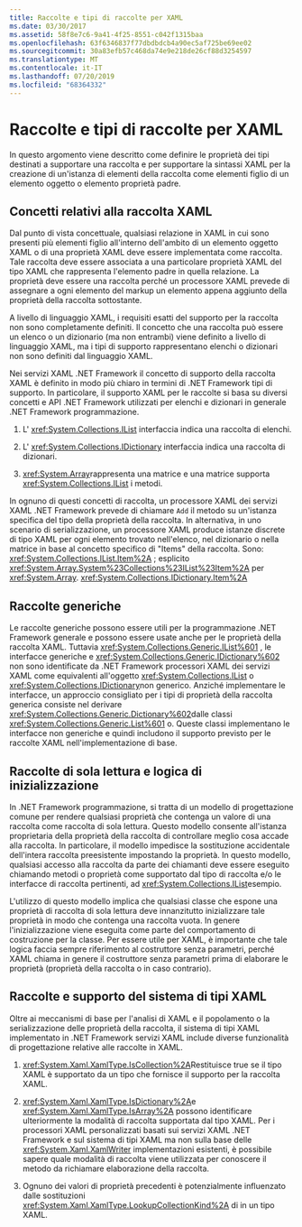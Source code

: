 ```yaml
---
title: Raccolte e tipi di raccolte per XAML
ms.date: 03/30/2017
ms.assetid: 58f8e7c6-9a41-4f25-8551-c042f1315baa
ms.openlocfilehash: 63f6346837f77dbdbdcb4a90ec5af725be69ee02
ms.sourcegitcommit: 30a83efb57c468da74e9e218de26cf88d3254597
ms.translationtype: MT
ms.contentlocale: it-IT
ms.lasthandoff: 07/20/2019
ms.locfileid: "68364332"
---
```

# <a name="collections-and-collection-types-for-xaml"></a>Raccolte e tipi di raccolte per XAML

In questo argomento viene descritto come definire le proprietà dei tipi destinati a supportare una raccolta e per supportare la sintassi XAML per la creazione di un'istanza di elementi della raccolta come elementi figlio di un elemento oggetto o elemento proprietà padre.

## <a name="xaml-collection-concepts"></a>Concetti relativi alla raccolta XAML

Dal punto di vista concettuale, qualsiasi relazione in XAML in cui sono presenti più elementi figlio all'interno dell'ambito di un elemento oggetto XAML o di una proprietà XAML deve essere implementata come raccolta. Tale raccolta deve essere associata a una particolare proprietà XAML del tipo XAML che rappresenta l'elemento padre in quella relazione. La proprietà deve essere una raccolta perché un processore XAML prevede di assegnare a ogni elemento del markup un elemento appena aggiunto della proprietà della raccolta sottostante.

A livello di linguaggio XAML, i requisiti esatti del supporto per la raccolta non sono completamente definiti. Il concetto che una raccolta può essere un elenco o un dizionario (ma non entrambi) viene definito a livello di linguaggio XAML, ma i tipi di supporto rappresentano elenchi o dizionari non sono definiti dal linguaggio XAML.

Nei servizi XAML .NET Framework il concetto di supporto della raccolta XAML è definito in modo più chiaro in termini di .NET Framework tipi di supporto. In particolare, il supporto XAML per le raccolte si basa su diversi concetti e API .NET Framework utilizzati per elenchi e dizionari in generale .NET Framework programmazione.

1. L' <xref:System.Collections.IList> interfaccia indica una raccolta di elenchi.

2. L' <xref:System.Collections.IDictionary> interfaccia indica una raccolta di dizionari.

3. <xref:System.Array>rappresenta una matrice e una matrice supporta <xref:System.Collections.IList> i metodi.

In ognuno di questi concetti di raccolta, un processore XAML dei servizi XAML .NET Framework prevede di chiamare `Add` il metodo su un'istanza specifica del tipo della proprietà della raccolta. In alternativa, in uno scenario di serializzazione, un processore XAML produce istanze discrete di tipo XAML per ogni elemento trovato nell'elenco, nel dizionario o nella matrice in base al concetto specifico di "Items" della raccolta. Sono: <xref:System.Collections.IList.Item%2A> ; esplicito <xref:System.Array.System%23Collections%23IList%23Item%2A> per <xref:System.Array>. <xref:System.Collections.IDictionary.Item%2A>

## <a name="generic-collections"></a>Raccolte generiche

Le raccolte generiche possono essere utili per la programmazione .NET Framework generale e possono essere usate anche per le proprietà della raccolta XAML. Tuttavia <xref:System.Collections.Generic.IList%601> , le interfacce generiche e <xref:System.Collections.Generic.IDictionary%602> non sono identificate da .NET Framework processori XAML dei servizi XAML come equivalenti all'oggetto <xref:System.Collections.IList> o <xref:System.Collections.IDictionary>non generico. Anziché implementare le interfacce, un approccio consigliato per i tipi di proprietà della raccolta generica consiste nel derivare <xref:System.Collections.Generic.Dictionary%602>dalle classi <xref:System.Collections.Generic.List%601> o. Queste classi implementano le interfacce non generiche e quindi includono il supporto previsto per le raccolte XAML nell'implementazione di base.

## <a name="read-only-collections-and-initialization-logic"></a>Raccolte di sola lettura e logica di inizializzazione

In .NET Framework programmazione, si tratta di un modello di progettazione comune per rendere qualsiasi proprietà che contenga un valore di una raccolta come raccolta di sola lettura. Questo modello consente all'istanza proprietaria della proprietà della raccolta di controllare meglio cosa accade alla raccolta. In particolare, il modello impedisce la sostituzione accidentale dell'intera raccolta preesistente impostando la proprietà. In questo modello, qualsiasi accesso alla raccolta da parte dei chiamanti deve essere eseguito chiamando metodi o proprietà come supportato dal tipo di raccolta e/o le interfacce di raccolta pertinenti, ad <xref:System.Collections.IList>esempio.

L'utilizzo di questo modello implica che qualsiasi classe che espone una proprietà di raccolta di sola lettura deve innanzitutto inizializzare tale proprietà in modo che contenga una raccolta vuota. In genere l'inizializzazione viene eseguita come parte del comportamento di costruzione per la classe. Per essere utile per XAML, è importante che tale logica faccia sempre riferimento al costruttore senza parametri, perché XAML chiama in genere il costruttore senza parametri prima di elaborare le proprietà (proprietà della raccolta o in caso contrario).

## <a name="xaml-type-system-support-and-collections"></a>Raccolte e supporto del sistema di tipi XAML

Oltre ai meccanismi di base per l'analisi di XAML e il popolamento o la serializzazione delle proprietà della raccolta, il sistema di tipi XAML implementato in .NET Framework servizi XAML include diverse funzionalità di progettazione relative alle raccolte in XAML.

1. <xref:System.Xaml.XamlType.IsCollection%2A>Restituisce true se il tipo XAML è supportato da un tipo che fornisce il supporto per la raccolta XAML.

2. <xref:System.Xaml.XamlType.IsDictionary%2A>e <xref:System.Xaml.XamlType.IsArray%2A> possono identificare ulteriormente la modalità di raccolta supportata dal tipo XAML. Per i processori XAML personalizzati basati sui servizi XAML .NET Framework e sul sistema di tipi XAML ma non sulla base delle <xref:System.Xaml.XamlWriter> implementazioni esistenti, è possibile sapere quale modalità di raccolta viene utilizzata per conoscere il metodo da richiamare elaborazione della raccolta.

3. Ognuno dei valori di proprietà precedenti è potenzialmente influenzato dalle sostituzioni <xref:System.Xaml.XamlType.LookupCollectionKind%2A> di in un tipo XAML.
